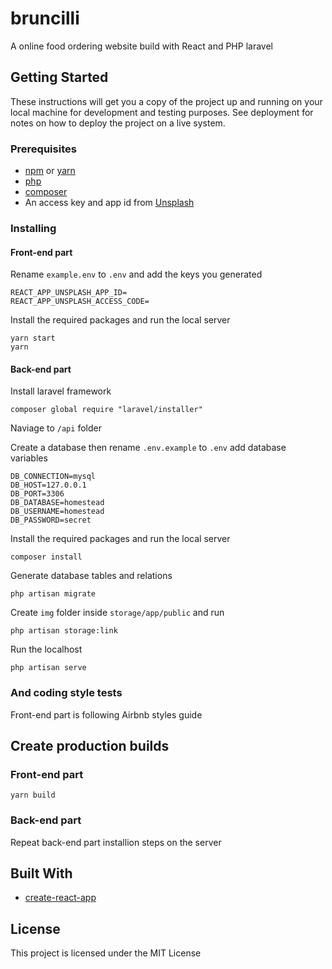 # bruncilli

A online food ordering website build with React and PHP laravel

## Getting Started

These instructions will get you a copy of the project up and running on your local machine for development and testing purposes. See deployment for notes on how to deploy the project on a live system.

### Prerequisites

* [npm](https://www.npmjs.com/get-npm) or [yarn](https://yarnpkg.com/en/)
* [php](http://php.net/)
* [composer](https://getcomposer.org/)
* An access key and app id from [Unsplash](https://unsplash.com/developers)

### Installing

#### Front-end part

Rename `example.env` to `.env` and add the keys you generated

```
REACT_APP_UNSPLASH_APP_ID=
REACT_APP_UNSPLASH_ACCESS_CODE=
```

Install the required packages and run the local server

```
yarn start
yarn
```

#### Back-end part

Install laravel framework

```
composer global require "laravel/installer"
```

Naviage to `/api` folder

Create a database then rename `.env.example` to `.env` add database variables

```
DB_CONNECTION=mysql
DB_HOST=127.0.0.1
DB_PORT=3306
DB_DATABASE=homestead
DB_USERNAME=homestead
DB_PASSWORD=secret
```

Install the required packages and run the local server

```
composer install
```

Generate database tables and relations

```
php artisan migrate
```

Create `img` folder inside `storage/app/public` and run

```
php artisan storage:link
```

Run the localhost

```
php artisan serve
```

### And coding style tests

Front-end part is following Airbnb styles guide

## Create production builds

### Front-end part

```
yarn build
```

### Back-end part

Repeat back-end part installion steps on the server

## Built With

* [create-react-app](https://github.com/facebook/create-react-app)

## License

This project is licensed under the MIT License

